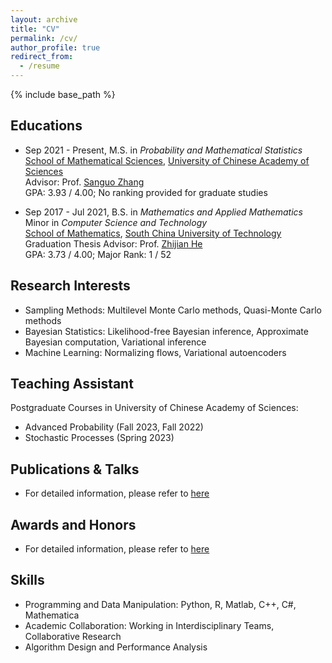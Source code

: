 ```yaml
---
layout: archive
title: "CV"
permalink: /cv/
author_profile: true
redirect_from:
  - /resume
---
```


{% include base_path %}

## Educations
- Sep 2021 - Present, M.S. in *Probability and Mathematical Statistics*  
[School of Mathematical Sciences](https://math.ucas.ac.cn/), [University of Chinese Academy of Sciences](https://www.ucas.ac.cn/)  
Advisor: Prof. [Sanguo Zhang](http://people.ucas.ac.cn/~sgzhang)  
GPA: 3.93 / 4.00;  No ranking provided for graduate studies

- Sep 2017 - Jul 2021, B.S. in *Mathematics and Applied Mathematics*  
Minor in *Computer Science and Technology*  
[School of Mathematics](http://www2.scut.edu.cn/math/), [South China University of Technology](https://www.scut.edu.cn/new/)  
Graduation Thesis Advisor: Prof. [Zhijian He](https://hezhijian.com.cn/)  
GPA: 3.73 / 4.00;  Major Rank: 1 / 52

## Research Interests
- Sampling Methods: Multilevel Monte Carlo methods, Quasi-Monte Carlo methods  
- Bayesian Statistics: Likelihood-free Bayesian inference, Approximate Bayesian computation, Variational inference  
- Machine Learning: Normalizing flows, Variational autoencoders

## Teaching Assistant
  Postgraduate Courses in University of Chinese Academy of Sciences:  
- Advanced Probability (Fall 2023, Fall 2022) 
- Stochastic Processes (Spring 2023)

## Publications & Talks
- For detailed information, please refer to [here](http://yifei-xiong.github.io/publications/)

## Awards and Honors
- For detailed information, please refer to [here](http://yifei-xiong.github.io/awards/)

## Skills
- Programming and Data Manipulation: Python, R, Matlab, C++, C#, Mathematica  
- Academic Collaboration: Working in Interdisciplinary Teams, Collaborative Research
- Algorithm Design and Performance Analysis
